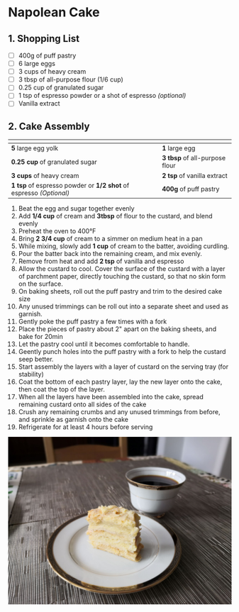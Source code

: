 # Napolean Cake

## 1. Shopping List
- [ ] 400g of puff pastry
- [ ] 6 large eggs
- [ ] 3 cups of heavy cream
- [ ] 3 tbsp of all-purpose flour (1/6 cup)
- [ ] 0.25 cup of granulated sugar
- [ ] 1 tsp of espresso powder or a shot of espresso *(optional)*
- [ ] Vanilla extract

## 2. Cake Assembly
|<!-- -->|<!-- -->|
|---|---|
| **5** large egg yolk |**1** large egg|
**0.25 cup** of granulated sugar|**3 tbsp** of all-purpose flour|
| **3 cups** of heavy cream| **2 tsp** of vanilla extract| 
|**1 tsp** of espresso powder or **1/2 shot** of espresso *(Optional)*|**400g** of puff pastry|

1. Beat the egg and sugar together evenly
2. Add **1/4 cup** of cream and **3tbsp** of flour to the custard, and blend evenly
3. Preheat the oven to 400°F
4. Bring **2 3/4 cup** of cream to a simmer on medium heat in a pan
5. While mixing, slowly add **1 cup** of cream to the batter, avoiding curdling.
6. Pour the batter back into the remaining cream, and mix evenly.
7. Remove from heat and add **2 tsp** of vanilla and espresso
8. Allow the custard to cool. Cover the surface of the custard with a layer of parchment paper, directly touching the custard, so that no skin form on the surface.
9. On baking sheets, roll out the puff pastry and trim  to the desired cake size
10. Any unused trimmings can be roll out into a separate sheet and used as garnish.
11. Gently poke the puff pastry a few times with a fork
12. Place the pieces of pastry about 2" apart on the baking sheets, and bake for 20min
13. Let the pastry cool until it becomes comfortable to handle.
14. Geently punch holes into the puff pastry with a fork to help the custard seep better.
15. Start assembly the layers with a layer of custard on the serving tray (for stability)
16. Coat the bottom of each pastry layer, lay the new layer onto the cake, then coat the top of the layer.
17. When all the layers have been assembled into the cake, spread remaining custard onto all sides of the cake
18. Crush any remaining crumbs and any unused trimmings from before, and sprinkle as garnish onto the cake
19. Refrigerate for at least 4 hours before serving


![Final presentation of Napolean Cake](Images/Napolean%20Cake%20-%20Overview.jpg)